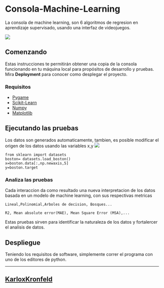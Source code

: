 # Consola-Machine-Learning

La consola de machine learning, son 6 algoritmos de regresion en aprendizaje supervisado, usando una interfaz de videojuegos.

![](https://media.giphy.com/media/dWNXUH0y1X0Behnx6H/giphy.gif)


## Comenzando 

Estas instrucciones te permitirán obtener una copia de la consola funcionando en tu máquina local para propósitos de desarrollo y pruebas.
Mira **Deployment** para conocer como desplegar el proyecto.


### Requisitos 

* [Pygame](https://www.pygame.org/wiki/GettingStarted)
* [Scikit-Learn](https://scikit-learn.org/) 
* [Numpy](https://numpy.org/) 
* [Matplotlib](https://matplotlib.org/)


## Ejecutando las pruebas 

Los datos son generados automaticamente, tambien, es posible modificar el origen de los datos usando las variables x,y
![](https://user-images.githubusercontent.com/63472277/79079398-68b7ac00-7cd4-11ea-8d42-be699029968f.png)
```
from sklearn import datasets
boston= datasets.load_boston()
x=boston.data[:,np.newaxis,5]
y=boston.target
```

### Analiza las pruebas 

Cada interaccion da como resultado una nueva interpretacion de los datos basada en un modelo de machine learning, con sus respectivas metricas

```
Lineal,Polinomial,Arboles de decision, Bosques...
```

```
R2, Mean absolute error(MAE), Mean Square Error (MSA),...
```
Estas pruebas sirven para identificar la naturaleza de los datos y fortalercer el analisis de datos.

## Despliegue 
Teniendo los requisitos de software, simplemente correr el programa con uno de los editores de python.

---
[KarloxKronfeld](https://github.com/karloxkronfeld) 
---
